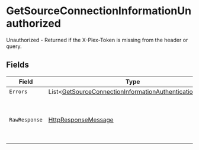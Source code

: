 # GetSourceConnectionInformationUnauthorized

Unauthorized - Returned if the X-Plex-Token is missing from the header or query.


## Fields

| Field                                                                                                                                 | Type                                                                                                                                  | Required                                                                                                                              | Description                                                                                                                           |
| ------------------------------------------------------------------------------------------------------------------------------------- | ------------------------------------------------------------------------------------------------------------------------------------- | ------------------------------------------------------------------------------------------------------------------------------------- | ------------------------------------------------------------------------------------------------------------------------------------- |
| `Errors`                                                                                                                              | List<[GetSourceConnectionInformationAuthenticationErrors](../../Models/Errors/GetSourceConnectionInformationAuthenticationErrors.md)> | :heavy_minus_sign:                                                                                                                    | N/A                                                                                                                                   |
| `RawResponse`                                                                                                                         | [HttpResponseMessage](https://learn.microsoft.com/en-us/dotnet/api/system.net.http.httpresponsemessage?view=net-5.0)                  | :heavy_minus_sign:                                                                                                                    | Raw HTTP response; suitable for custom response parsing                                                                               |